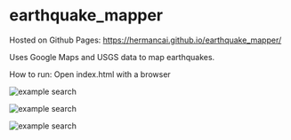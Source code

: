 # earthquake_mapper

Hosted on Github Pages: https://hermancai.github.io/earthquake_mapper/

Uses Google Maps and USGS data to map earthquakes.

How to run: Open index.html with a browser

![example search](https://github.com/hermancai/earthquake_tracker/blob/main/images/eqmapper2.png?raw=true)

![example search](https://github.com/hermancai/earthquake_tracker/blob/main/images/eqmapper1.png?raw=true)

![example search](https://github.com/hermancai/earthquake_tracker/blob/main/images/eqmapper3.png?raw=true)
